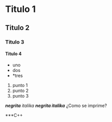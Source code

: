 # Titulo 1
## Titulo 2
### Titulo 3
#### Titulo 4

* uno
* dos
* *tres

1. punto 1
2. punto 2
3. punto 3

***negrita***
_italika_
***negrita italika***
¿Como se imprime?

***C++
